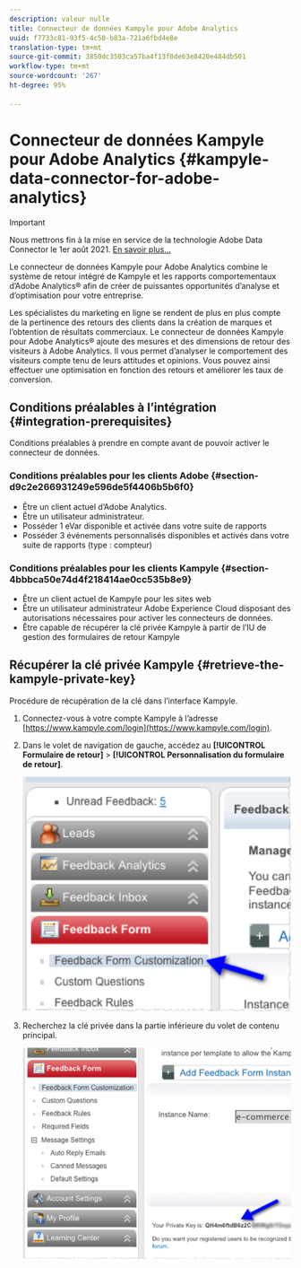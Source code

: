 ```yaml
---
description: valeur nulle
title: Connecteur de données Kampyle pour Adobe Analytics
uuid: f7733c81-93f5-4c50-b83a-721a6fbd4e8e
translation-type: tm+mt
source-git-commit: 3850dc3503ca57ba4f13f0de63e8420e484db501
workflow-type: tm+mt
source-wordcount: '267'
ht-degree: 95%

---
```



# Connecteur de données Kampyle pour Adobe Analytics {#kampyle-data-connector-for-adobe-analytics}

>[!IMPORTANT]
>
>Nous mettrons fin à la mise en service de la technologie Adobe Data Connector le 1er août 2021. [En savoir plus...](/help/import/data-connectors/data-connectors-eol.md)

Le connecteur de données Kampyle pour Adobe Analytics combine le système de retour intégré de Kampyle et les rapports comportementaux d’Adobe Analytics® afin de créer de puissantes opportunités d’analyse et d’optimisation pour votre entreprise.

Les spécialistes du marketing en ligne se rendent de plus en plus compte de la pertinence des retours des clients dans la création de marques et l’obtention de résultats commerciaux. Le connecteur de données Kampyle pour Adobe Analytics® ajoute des mesures et des dimensions de retour des visiteurs à Adobe Analytics. Il vous permet d’analyser le comportement des visiteurs compte tenu de leurs attitudes et opinions. Vous pouvez ainsi effectuer une optimisation en fonction des retours et améliorer les taux de conversion.

## Conditions préalables à l’intégration {#integration-prerequisites}

Conditions préalables à prendre en compte avant de pouvoir activer le connecteur de données.

### Conditions préalables pour les clients Adobe {#section-d9c2e266931249e596de5f4406b5b6f0}

* Être un client actuel d’Adobe Analytics.
* Être un utilisateur administrateur.
* Posséder 1 eVar disponible et activée dans votre suite de rapports
* Posséder 3 événements personnalisés disponibles et activés dans votre suite de rapports (type : compteur)

### Conditions préalables pour les clients Kampyle {#section-4bbbca50e74d4f218414ae0cc535b8e9}

* Être un client actuel de Kampyle pour les sites web
* Être un utilisateur administrateur Adobe Experience Cloud disposant des autorisations nécessaires pour activer les connecteurs de données.
* Être capable de récupérer la clé privée Kampyle à partir de l’IU de gestion des formulaires de retour Kampyle

## Récupérer la clé privée Kampyle {#retrieve-the-kampyle-private-key}

Procédure de récupération de la clé dans l’interface Kampyle.

1. Connectez-vous à votre compte Kampyle à l’adresse [https://www.kampyle.com/login](https://www.kampyle.com/login).
1. Dans le volet de navigation de gauche, accédez au **[!UICONTROL Formulaire de retour]** > **[!UICONTROL Personnalisation du formulaire de retour]**.

   ![](assets/retrieve_key1.png)

1. Recherchez la clé privée dans la partie inférieure du volet de contenu principal.

   ![](assets/retrieve_key2.png)
